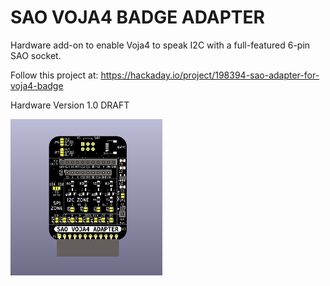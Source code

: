 # SAO VOJA4 BADGE ADAPTER

Hardware add-on to enable Voja4 to speak I2C with a full-featured 6-pin SAO socket.

Follow this project at: https://hackaday.io/project/198394-sao-adapter-for-voja4-badge

Hardware Version 1.0 DRAFT

<img src="Images/SAO VOJA4 ADAPTER V1 Render Front.png" height="250">
